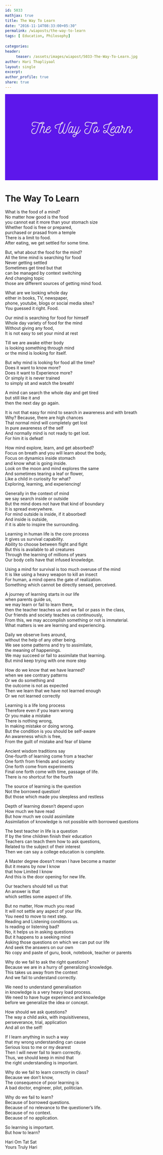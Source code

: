 ```yaml
--- 
id: 5033
mathjax: true  
title: The Way To Learn
date: "2016-11-14T08:33:00+05:30"
permalink: /wiaposts/the-way-to-learn
tags: [ Education, Philosophy]    

categories: 
header:
     teaser: /assets/images/wiapost/5033-The-Way-To-Learn.jpg
author: Hari Thapliyaal 
layout: single
excerpt:  
author_profile: true 
share: true 
---
```


![The Way To Learn](/assets/images/wiapost/5033-The-Way-To-Learn.jpg)     
   
# The Way To Learn
    
What is the food of a mind?     
No matter how good is the food     
you cannot eat it more than your stomach size     
Whether food is free or prepared,     
purchased or prasad from a temple     
There is a limit to food.     
After eating, we get settled for some time.    
    
But, what about the food for the mind?     
All the time mind is searching for food     
Never getting settled     
Sometimes get tired but that     
can be managed by context switching     
And changing topic     
those are different sources of getting mind food.    
    
What are we looking whole day     
either in books, TV, newspaper,     
phone, youtube, blogs or social media sites?     
You guessed it right. Food.    
    
Our mind is searching for food for himself     
Whole day variety of food for the mind     
Without giving any food,     
It is not easy to set your mind at rest    
    
Till we are awake either body     
is looking something through mind     
or the mind is looking for itself.    
    
But why mind is looking for food all the time?     
Does it want to know more?     
Does it want to Experience more?     
Or simply it is never trained     
to simply sit and watch the breath!    
    
A mind can search the whole day and get tired     
but still like it and     
then the next day go again.    
    
It is not that easy for mind to search in awareness and with breath     
Why? Because, there are high chances     
That normal mind will completely get lost     
In pure awareness of the self     
And normally mind is not ready to get lost.     
For him it is defeat!    
    
How mind explore, learn, and get absorbed?     
Focus on breath and you will learn about the body,     
Focus on dynamics inside stomach     
and know what is going inside.     
Look on the moon and mind explores the same     
And sometimes tearing a leaf or flower,     
Like a child in curiosity for what?     
Exploring, learning, and experiencing!    
    
Generally in the context of mind     
we say search inside or outside     
But the mind does not have that kind of boundary     
It is spread everywhere.     
For mind outside is inside, if it absorbed!     
And inside is outside,     
if it is able to inspire the surrounding.    
    
Learning in human life is the core process     
It gives us survival capability.     
Ability to choose between flight and fight     
But this is available to all creatures     
Through the learning of millions of years     
Our body cells have that infused knowledge.    
    
Using a mind for survival is too much overuse of the mind     
It is like using a heavy weapon to kill an insect     
For human, a mind opens the gate of realization.     
Something which cannot be directly sensed, perceived.    
    
A journey of learning starts in our life     
when parents guide us,     
we may learn or fail to learn there,     
then the teacher teaches us and we fail or pass in the class,     
Our friends and society teaches us continuously,     
From this, we may accomplish something or not is immaterial.     
What matters is we are learning and experiencing.    
    
Daily we observe lives around,     
without the help of any other being.     
We see some patterns and try to assimilate,     
the meaning of happenings.     
We may succeed or fail to assimilate that learning.     
But mind keep trying with one more step    
    
How do we know that we have learned?     
when we see contrary patterns     
Or we do something and     
the outcome is not as expected     
Then we learn that we have not learned enough     
Or we not learned correctly    
    
Learning is a life long process     
Therefore even if you learn wrong     
Or you make a mistake     
There is nothing wrong,     
In making mistake or doing wrong.     
But the condition is you should be self-aware     
An awareness which is free,     
From the guilt of mistake and fear of blame    
    
Ancient wisdom traditions say     
One-fourth of learning come from a teacher     
One forth from friends and society     
One forth come from experiments     
Final one forth come with time, passage of life.     
There is no shortcut for the fourth    
    
The source of learning is the question     
Not the borrowed question!     
But those which made you sleepless and restless    
    
Depth of learning doesn’t depend upon     
How much we have read     
But how much we could assimilate     
Assimilation of knowledge is not possible with borrowed questions    
    
The best teacher in life is a question     
If by the time children finish their education     
Teachers can teach them how to ask questions,     
Related to the subject of their interest     
Then we can say a college education is complete.    
    
A Master degree doesn’t mean I have become a master     
But it means by now I know     
that how Limited I know     
And this is the door opening for new life.    
    
Our teachers should tell us that     
An answer is that     
which settles some aspect of life.    
    
But no matter, How much you read     
It will not settle any aspect of your life.     
You need to move to next step.     
Reading and Listening conditions us.     
Is reading or listening bad?     
No, it helps us in asking questions     
But it happens to a seeking mind     
Asking those questions on which we can put our life     
And seek the answers on our own     
No copy and paste of guru, book, notebook, teacher or parents    
    
Why do we fail to ask the right questions?     
Because we are in a hurry of generalizing knowledge.     
This takes us away from the context     
And we fail to understand correctly.    
    
We need to understand generalisation     
in knowledge is a very heavy load process.     
We need to have huge experience and knowledge     
before we generalize the idea or concept.    
    
How should we ask questions?     
The way a child asks, with inquisitiveness,     
perseverance, trial, application     
And all on the self!    
    
If I learn anything in such a way     
that my wrong understanding can cause     
Serious loss to me or my dearest     
Then I will never fail to learn correctly.     
Thus, we should keep in mind that     
the right understanding is important.    
    
Why do we fail to learn correctly in class?     
Because we don’t know,     
The consequence of poor learning is     
A bad doctor, engineer, pilot, politician.    
    
Why do we fail to learn?     
Because of borrowed questions.     
Because of no relevance to the questioner’s life.     
Because of no context.     
Because of no application.    
    
So learning is important.     
But how to learn?    
    
Hari Om Tat Sat     
Yours Truly Hari    
